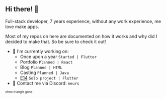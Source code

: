 ## Hi there! 👋

Full-stack developer, 7 years experience, without any work experience, me love make apps.

Most of my repos on here are documented on how it works and why did I decided to make that. So be sure to check it out!

- 🔭 I'm currently working on:
  - Once upon a year `Started | Flutter`
  - Portfolio `Planned | React`
  - Blog `Planned | HTML`
  - Casting `Planned | Java`
  - [E14](https://github.com/E14VN) `Solo project | Flutter`
- 📨 Contact me via Discord: `neurs`

<sub><sup>ohno triangle gone</sup></sub>
